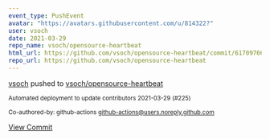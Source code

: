 ```yaml
---
event_type: PushEvent
avatar: "https://avatars.githubusercontent.com/u/814322?"
user: vsoch
date: 2021-03-29
repo_name: vsoch/opensource-heartbeat
html_url: https://github.com/vsoch/opensource-heartbeat/commit/61709766abfc966922b2bc0d1a164935c69264f7
repo_url: https://github.com/vsoch/opensource-heartbeat
---
```


<a href='https://github.com/vsoch' target='_blank'>vsoch</a> pushed to <a href='https://github.com/vsoch/opensource-heartbeat' target='_blank'>vsoch/opensource-heartbeat</a>

<small>Automated deployment to update contributors 2021-03-29 (#225)

Co-authored-by: github-actions <github-actions@users.noreply.github.com></small>

<a href='https://github.com/vsoch/opensource-heartbeat/commit/61709766abfc966922b2bc0d1a164935c69264f7' target='_blank'>View Commit</a>